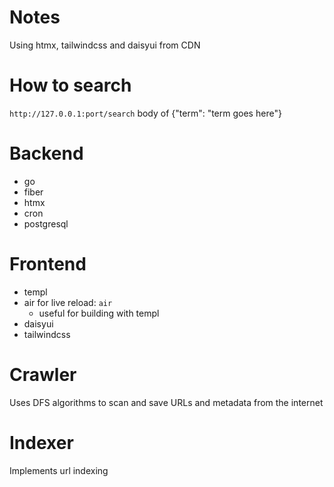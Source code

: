 # Notes
Using htmx, tailwindcss and daisyui from CDN

# How to search
`http://127.0.0.1:port/search` body of {"term": "term goes here"}

# Backend
* go
* fiber
* htmx
* cron
* postgresql

# Frontend
* templ
* air for live reload: `air`
  * useful for building with templ
* daisyui
* tailwindcss

# Crawler
Uses DFS algorithms to scan and save URLs and metadata from the internet

# Indexer
Implements url indexing 
